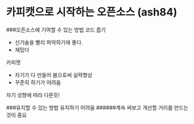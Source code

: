 # 카피캣으로 시작하는 오픈소스 (ash84)

###오픈소스에 기여할 수 있는 방법
코드 줍기
  - 신기술을 빨리 파악하기에 좋다. 
  - 재밌다

카피캣
  - 자기가 다 만들어 봄으로써 실력향상
  - 꾸준히 하기가 어려움
  
자기 성향에 따라 다른듯!

###유지할 수 있는 방법
유지하기 어려움
######계속 써보고 개선할 거리를 만드는 것이 중요